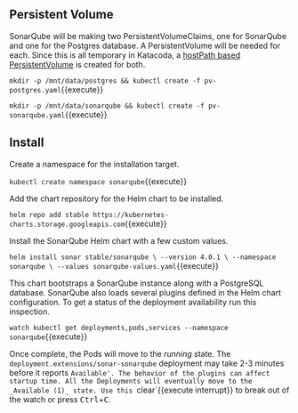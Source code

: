 ## Persistent Volume ##

SonarQube will be making two PersistentVolumeClaims, one for SonarQube and one for the Postgres database. A PersistentVolume will be needed for each. Since this is all temporary in Katacoda, a [hostPath based PersistentVolume](https://kubernetes.io/docs/tasks/configure-pod-container/configure-persistent-volume-storage/#create-a-persistentvolume) is created for both.

`mkdir -p /mnt/data/postgres && kubectl create -f pv-postgres.yaml`{{execute}}

`mkdir -p /mnt/data/sonarqube && kubectl create -f pv-sonarqube.yaml`{{execute}}

## Install ##

Create a namespace for the installation target.

`kubectl create namespace sonarqube`{{execute}}

Add the chart repository for the Helm chart to be installed.

`helm repo add stable https://kubernetes-charts.storage.googleapis.com`{{execute}}

Install the SonarQube Helm chart with a few custom values.

`helm install sonar stable/sonarqube \
  --version 4.0.1 \
  --namespace sonarqube \
  --values sonarqube-values.yaml`{{execute}}

This chart bootstraps a SonarQube instance along with a PostgreSQL database. SonarQube also loads several plugins defined in the Helm chart configuration. To get a status of the deployment availability run this inspection.

`watch kubectl get deployments,pods,services --namespace sonarqube`{{execute}}

Once complete, the Pods will move to the _running_ state. The `deployment.extensions/sonar-sonarqube` deployment may take 2-3 minutes before it reports `Available'. The behavior of the plugins can affect startup time. All the Deployments will eventually move to the _Available (1)_ state. Use this `clear`{{execute interrupt}} to break out of the watch or press <kbd>Ctrl</kbd>+<kbd>C</kbd>.